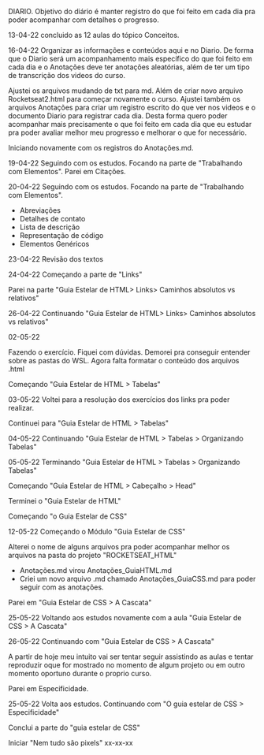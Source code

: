 DIARIO. 
Objetivo do diário é manter registro do que foi feito em cada dia pra poder acompanhar com detalhes o progresso.

13-04-22
concluido as 12 aulas do tópico Conceitos.


16-04-22 
Organizar as informações e conteúdos aqui e no Diario. 
De forma que o Diario será um acompanhamento mais específico do que foi feito em cada dia 
e o Anotações deve ter anotações aleatórias, além de ter um tipo de transcrição dos videos do curso. 

Ajustei os arquivos mudando de txt para md. Além de criar novo arquivo Rocketseat2.html para começar novamente o curso. 
Ajustei também os arquivos Anotações para criar um registro escrito do que ver nos videos e o documento Diario para registrar cada dia. 
Desta forma quero poder acompanhar mais precisamente o que foi feito em cada dia que eu estudar pra poder avaliar melhor meu progresso e melhorar o que for necessário. 

Iniciando novamente com os registros do Anotações.md.

19-04-22 
Seguindo com os estudos. 
Focando na parte de "Trabalhando com Elementos".
Parei em Citações.


20-04-22 
Seguindo com os estudos.
Focando na parte de "Trabalhando com Elementos".
- Abreviações
- Detalhes de contato
- Lista de descrição
- Representação de código
- Elementos Genéricos


23-04-22 
Revisão dos textos 


24-04-22
Começando a parte de "Links"

Parei na parte "Guia Estelar de HTML> Links> Caminhos absolutos vs relativos"

26-04-22
Continuando "Guia Estelar de HTML> Links> Caminhos absolutos vs relativos"

02-05-22 

Fazendo o exercício. Fiquei com dúvidas. Demorei pra conseguir entender sobre as pastas do WSL. 
Agora falta formatar o conteúdo dos arquivos .html 

Começando "Guia Estelar de HTML > Tabelas"

03-05-22 
Voltei para a resolução dos exercícios dos links pra poder realizar. 

Continuei para "Guia Estelar de HTML > Tabelas"


04-05-22
Continuando "Guia Estelar de HTML > Tabelas > Organizando Tabelas"


05-05-22
Terminando "Guia Estelar de HTML > Tabelas > Organizando Tabelas"

Começando "Guia Estelar de HTML > Cabeçalho > Head"

Terminei o "Guia Estelar de HTML"

Começando "o Guia Estelar de CSS"

12-05-22 
Começando o Módulo "Guia Estelar de CSS"

Alterei o nome de alguns arquivos pra poder acompanhar melhor os arquivos na pasta do projeto 
"ROCKETSEAT_HTML" 

- Anotações.md virou Anotações_GuiaHTML.md 
- Criei um novo arquivo .md chamado Anotações_GuiaCSS.md para poder seguir com as anotações.

Parei em "Guia Estelar de CSS > A Cascata"

25-05-22
Voltando aos estudos novamente com a aula "Guia Estelar de CSS > A Cascata"

26-05-22
Continuando com "Guia Estelar de CSS > A Cascata"

A partir de hoje meu intuito vai ser tentar seguir assistindo as aulas e tentar reproduzir oque for mostrado no momento de algum projeto ou em outro momento oportuno durante o proprio curso. 

Parei em Especificidade.

25-05-22 
Volta aos estudos. Continuando com "O guia estelar de CSS > Especificidade"

Conclui a parte do "guia estelar de CSS"

Iniciar "Nem tudo são pixels"
xx-xx-xx


